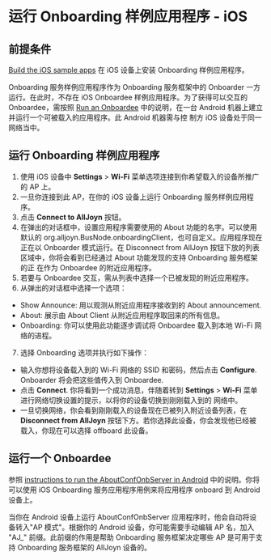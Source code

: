 # 运行 Onboarding 样例应用程序 - iOS

## 前提条件

[Build the iOS sample apps][build-ios-osx] 在 iOS 设备上安装 Onboarding 样例应用程序。 


Onboarding 服务样例应用程序作为 Onboarding 服务框架中的 Onboarder 一方运行。在此时，不存在 iOS Onboardee 样例应用程序。为了获得可以交互的 Onboardee，需按照 [Run an Onboardee][run-onboardee] 中的说明，在一台 Android 机器上建立并运行一个可被载入的应用程序。此 Android 机器需与控
制方 iOS 设备处于同一网络当中。


## 运行 Onboarding 样例应用程序

1. 使用 iOS 设备中 **Settings** > **Wi-Fi** 菜单选项连接到你希望载入的设备所推广的 AP 上。 
2. 一旦你连接到此 AP，在你的 iOS 设备上运行 Onboarding 服务样例应用程序。
3. 点击 **Connect to AllJoyn** 按钮。
4. 在弹出的对话框中，设置应用程序需要使用的 About 功能的名字。可以使用默认的 org.alljoyn.BusNode.onboardingClient，也可自定义。应用程序现在 正在以 Onboarder 模式运行。在 Disconnect from AllJoyn 按钮下放的列表区域中，你将会看到已经通过 About 功能发现的支持 Onboarding 服务框架的正 在作为 Onboardee 的附近应用程序。
5. 若要与 Onboardee 交互，需从列表中选择一个已被发现的附近应用程序。
6. 从弹出的对话框中选择一个选项：
  * Show Announce: 用以观测从附近应用程序接收到的 About announcement.
  * About: 展示由 About Client 从附近应用程序取回来的所有信息。
  * Onboarding: 你可以使用此功能逐步调试将 Onboardee 载入到本地 Wi-Fi 网络的进程。
7. 选择 Onboarding 选项并执行如下操作：
  * 输入你想将设备载入到的 Wi-Fi 网络的 SSID 和密码，然后点击 **Configure**.  Onboarder 将会把这些值传入到 Onboardee.
  * 点击 **Connect**. 你将看到一个成功消息，伴随着转到 **Settings** > **Wi-Fi** 菜单进行网络切换设置的提示，以将你的设备切换到刚刚载入到的
  网络中。
  * 一旦切换网络，你会看到刚刚载入的设备现在已被列入附近设备列表，在 **Disconnect from AllJoyn** 按钮下方。若你选择此设备，你会发现他已经被
  载入，你现在可以选择 offboard 此设备。


## 运行一个 Onboardee

参照 [instructions to run the AboutConfOnbServer in Android][onboardee] 中的说明。你将可以使用 iOS Onboarding 服务应用程序用例来将应用程序
onboard 到 Android 设备上。

当你在 Android 设备上运行 AboutConfOnbServer 应用程序时，他会自动将设备转入"AP 模式"。根据你的 Android 设备，你可能需要手动编辑 AP 名，加入
"AJ_" 前缀。此前缀的作用是帮助 Onboarding 服务框架决定哪些 AP 是可用于支持 Onboarding 服务框架的 AllJoyn 设备的。


[build-ios-osx]: /develop/building/ios-osx
[run-onboardee]: #run-an-onboardee
[onboardee]: /develop/run-sample-apps/onboarding/android#running-android-sample-onboardingserver
